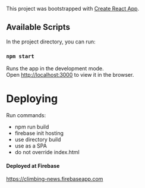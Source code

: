 This project was bootstrapped with [Create React App](https://github.com/facebook/create-react-app).

## Available Scripts

In the project directory, you can run:

### `npm start`

Runs the app in the development mode.<br>
Open [http://localhost:3000](http://localhost:3000) to view it in the browser.

# Deploying

Run commands:

- npm run build
- firebase init hosting
- use directory build
- use as a SPA
- do not override index.html

#### Deployed at Firebase

https://climbing-news.firebaseapp.com
